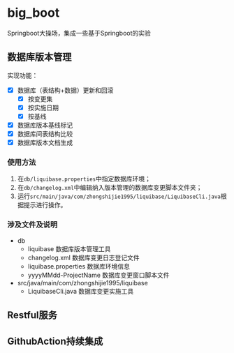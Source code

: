 # big_boot

Springboot大操场，集成一些基于Springboot的实验

## 数据库版本管理

实现功能：
- [x] 数据库（表结构+数据）更新和回滚
    - [x] 按变更集
    - [x] 按实施日期
    - [x] 按基线
- [x] 数据库版本基线标记
- [x] 数据库间表结构比较
- [x] 数据库版本文档生成

### 使用方法
1. 在`db/liquibase.properties`中指定数据库环境；
2. 在`db/changelog.xml`中编辑纳入版本管理的数据库变更脚本文件夹；
3. 运行`src/main/java/com/zhongshijie1995/liquibase/LiquibaseCli.java`根据提示进行操作。

### 涉及文件及说明
- db
    - liquibase 数据库版本管理工具
    - changelog.xml 数据库变更日志登记文件
    - liquibase.properties 数据库环境信息
    - yyyyMMdd-ProjectName 数据库变更窗口脚本文件
- src/java/main/com/zhongshijie1995/liquibase
    - LiquibaseCli.java 数据库变更实施工具

## Restful服务

## GithubAction持续集成
